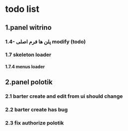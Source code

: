 # todo list

## 1.panel witrino


### 1.4- پلن ها فرم اصلی modify (todo)
<!-- #### ایجاد فرم داینامیک برای سرویس ها 1.4.1 -->

### 1.7 skeleton loader

#### 1.7.4 menus loader

## 2.panel polotik

### 2.1 barter create and edit from ui should change

### 2.2 barter create has bug

### 2.3 fix authorize polotik
